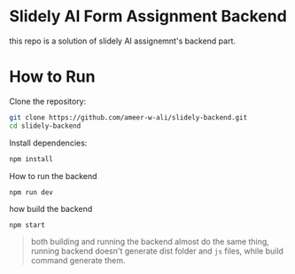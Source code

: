 # Slidely AI Form Assignment Backend

this repo is a solution of slidely AI assignemnt's backend part.

# How to Run

Clone the repository:

```sh
git clone https://github.com/ameer-w-ali/slidely-backend.git
cd slidely-backend
```

Install dependencies:

```sh
npm install
```

How to run the backend

```
npm run dev
```

how build the backend

```
npm start
```

> both building and running the backend almost do the same thing, running backend doesn't generate dist folder and `js` files, while build command generate them.
